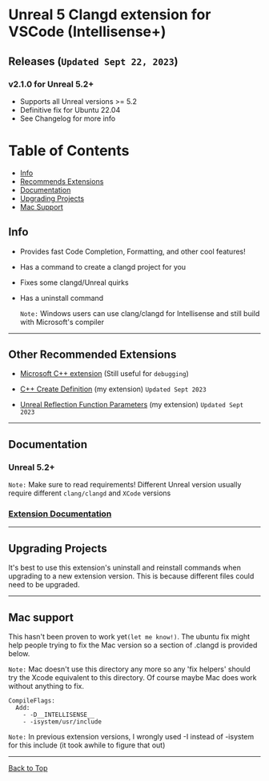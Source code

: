 
# Unreal 5 Clangd extension for VSCode (Intellisense+)

## Releases (`Updated Sept 22, 2023`)
### v2.1.0 for Unreal **5.2+**
   * Supports all Unreal versions >= 5.2
   * Definitive fix for Ubuntu 22.04
   * See Changelog for more info
 

# Table of Contents
- [Info](#info)
- [Recommends Extensions](#other-recommended-extensions)
- [Documentation](#documentation)
- [Upgrading Projects](#upgrading-projects)
- [Mac Support](#mac-support)

## Info

* Provides fast Code Completion, Formatting, and other cool features!

* Has a command to create a clangd project for you
  
* Fixes some clangd/Unreal quirks

* Has a uninstall command

  `Note:` Windows users can use clang/clangd for Intellisense and still build with Microsoft's compiler

---
## Other Recommended Extensions
* [Microsoft C++ extension](https://marketplace.visualstudio.com/items?itemName=ms-vscode.cpptools) (Still useful for `debugging`)
 
* [C++ Create Definition](https://github.com/boocs/cpp-create-definition) (my extension) `Updated Sept 2023`

* [Unreal Reflection Function Parameters](https://github.com/boocs/UE-Reflection-Func-Params) (my extension) `Updated Sept 2023`

---
## Documentation
### Unreal 5.2+
`Note:` Make sure to read requirements! Different Unreal version usually require different `clang/clangd` and `XCode` versions
### [**Extension Documentation**](https://github.com/boocs/unreal-clangd/tree/v2#readme)

---
## Upgrading Projects
It's best to use this extension's uninstall and reinstall commands when upgrading to a new extension version. This is because different files could need to be upgraded.

---
## Mac support
This hasn't been proven to work yet`(let me know!)`. The ubuntu fix might help people trying to fix the Mac version so a section of .clangd is provided below.

`Note:` Mac doesn't use this directory any more so any 'fix helpers' should try the Xcode equivalent to this directory. Of course maybe Mac does work without anything to fix. 
```
CompileFlags:
  Add:
    - -D__INTELLISENSE__
    - -isystem/usr/include
```
`Note:` In previous extension versions, I wrongly used -I instead of -isystem for this include (it took awhile to figure that out)

---
[Back to Top](#unreal-5-clangd-extension-for-vscode-intellisense)